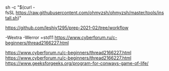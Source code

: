sh -c "$(curl -fsSL https://raw.githubusercontent.com/ohmyzsh/ohmyzsh/master/tools/install.sh)"

https://github.com/leshiy1295/prep-2021-02/tree/workflow

-Wextra -Werror =std11
https://www.cyberforum.ru/c-beginners/thread2166227.html

https://www.cyberforum.ru/c-beginners/thread2166227.html
https://www.cyberforum.ru/c-beginners/thread2166227.html
https://www.geeksforgeeks.org/program-for-conways-game-of-life/
